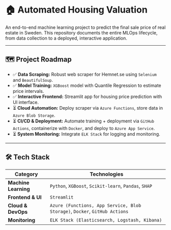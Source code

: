 # 🏠 Automated Housing Valuation

An end-to-end machine learning project to predict the final sale price of real estate in Sweden. This repository documents the entire MLOps lifecycle, from data collection to a deployed, interactive application.

***

## 🗺️ Project Roadmap

- ✅ **Data Scraping:** Robust web scraper for Hemnet.se using `Selenium` and `BeautifulSoup`.
- ✅ **Model Training:** `XGBoost` model with Quantile Regression to estimate price intervals.
- ✅ **Interactive Frontend:** Streamlit app for housing price prediction with UI interface.
- ⏳ **Cloud Automation:** Deploy scraper via `Azure Functions`, store data in `Azure Blob Storage`.
- ⏳ **CI/CD & Deployment:** Automate training + deployment via `GitHub Actions`, containerize with `Docker`, and deploy to `Azure App Service`.
- ⏳ **System Monitoring:** Integrate `ELK Stack` for logging and monitoring.

***

## 🛠️ Tech Stack

| Category            | Technologies                                                                    |
|--------------------|----------------------------------------------------------------------------------|
| **Machine Learning**| `Python`, `XGBoost`, `Scikit-learn`, `Pandas`, `SHAP`                           |
| **Frontend & UI**   | `Streamlit`                                                                     |
| **Cloud & DevOps**  | `Azure (Functions, App Service, Blob Storage)`, `Docker`, `GitHub Actions`      |
| **Monitoring**      | `ELK Stack (Elasticsearch, Logstash, Kibana)`                                   |
